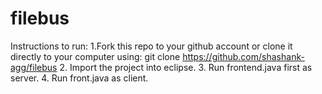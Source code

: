 # filebus
Instructions to run:
1.Fork this repo to your github account or clone it directly to your computer using: 
  git clone https://github.com/shashank-agg/filebus
2. Import the project into eclipse.
3. Run frontend.java first as server.
4. Run front.java as client.
